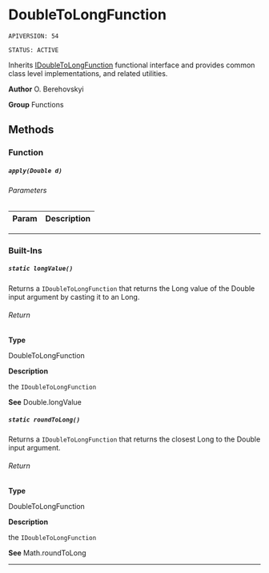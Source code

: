# DoubleToLongFunction

`APIVERSION: 54`

`STATUS: ACTIVE`

Inherits [IDoubleToLongFunction](/docs/Functional-Interfaces/IDoubleToLongFunction.md) functional interface and provides common class level implementations, and related utilities.


**Author** O. Berehovskyi


**Group** Functions

## Methods
### Function
##### `apply(Double d)`
###### Parameters
|Param|Description|
|---|---|

---
### Built-Ins
##### `static longValue()`

Returns a `IDoubleToLongFunction` that returns the Long value of the Double input argument by casting it to an Long.

###### Return

**Type**

DoubleToLongFunction

**Description**

the `IDoubleToLongFunction`


**See** Double.longValue

##### `static roundToLong()`

Returns a `IDoubleToLongFunction` that returns the closest Long to the Double input argument.

###### Return

**Type**

DoubleToLongFunction

**Description**

the `IDoubleToLongFunction`


**See** Math.roundToLong

---
